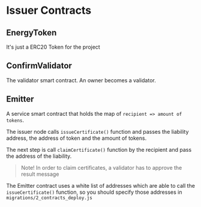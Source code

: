 # Issuer Contracts

## EnergyToken

It's just a ERC20 Token for the project

## ConfirmValidator

The validator smart contract. An owner becomes a validator.

## Emitter

A service smart contract that holds the map of `recipient => amount of tokens`.

The issuer node calls `issueCertificate()` function and passes the liability address, the address of token and the amount of tokens.

The next step is call `claimCertificate()` function by the recipient and pass the address of the liability.

> Note! In order to claim certificates, a validator has to approve the result message

The Emitter contract uses a white list of addresses which are able to call the `issueCertificate()` function, so you should specify those addresses in `migrations/2_contracts_deploy.js`
